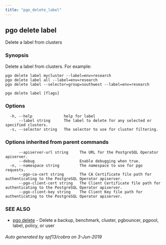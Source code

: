 ```yaml
---
title: "pgo_delete_label"
---
```

## pgo delete label

Delete a label from clusters

### Synopsis

Delete a label from clusters. For example:

    pgo delete label mycluster --label=env=research
    pgo delete label all --label=env=research
    pgo delete label --selector=group=southwest --label=env=research

```
pgo delete label [flags]
```

### Options

```
  -h, --help              help for label
      --label string      The label to delete for any selected or specified clusters.
  -s, --selector string   The selector to use for cluster filtering.
```

### Options inherited from parent commands

```
      --apiserver-url string     The URL for the PostgreSQL Operator apiserver.
      --debug                    Enable debugging when true.
  -n, --namespace string         The namespace to use for pgo requests.
      --pgo-ca-cert string       The CA Certificate file path for authenticating to the PostgreSQL Operator apiserver.
      --pgo-client-cert string   The Client Certificate file path for authenticating to the PostgreSQL Operator apiserver.
      --pgo-client-key string    The Client Key file path for authenticating to the PostgreSQL Operator apiserver.
```

### SEE ALSO

* [pgo delete](/operatorcli/cli/pgo_delete/)	 - Delete a backup, benchmark, cluster, pgbouncer, pgpool, label, policy, or user

###### Auto generated by spf13/cobra on 3-Jun-2019
